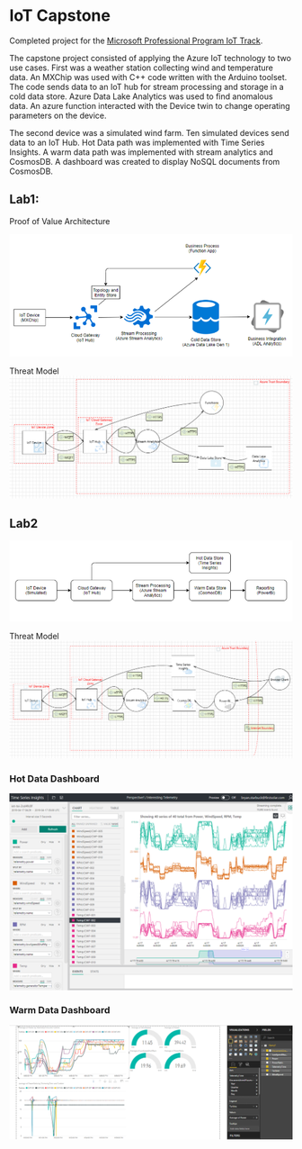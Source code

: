 # IoT Capstone

Completed project for the [Microsoft Professional Program IoT Track](https://academy.microsoft.com/en-us/professional-program/tracks/internet-of-things/).

The capstone project consisted of applying the Azure IoT technology to two use cases. First was a weather station collecting wind and temperature data.  An MXChip was used with C++ code written with the Arduino toolset.  The code sends data to an IoT hub for stream processing and storage in a cold data store.  Azure Data Lake Analytics was used to find anomalous data.  An azure function interacted with the Device twin to change operating parameters on the device.

The second device was a simulated wind farm.  Ten simulated devices send data to an IoT Hub.  Hot Data path was implemented with Time Series Insights.  A warm data path was implemented with stream analytics and CosmosDB.  A dashboard was created to display NoSQL documents from CosmosDB.  

## Lab1:

Proof of Value Architecture

![](lab1arch.PNG)

Threat Model
![](lab1threatmodel.PNG)

## Lab2

![](lab2arch.PNG)

Threat Model
![](lab2threatmodel.PNG)

### Hot Data Dashboard
![](Lab2/InterestingTelemetry-2cd4fc8f-anomaly.png)

### Warm Data Dashboard
![](Lab2/PowerBIDashboard-2cd4fc8f.png)

